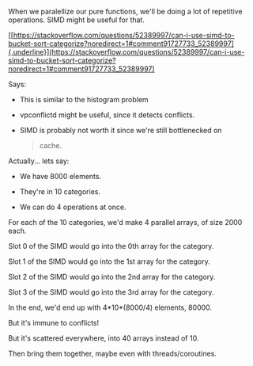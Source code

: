 When we paralellize our pure functions, we'll be doing a lot of
repetitive operations. SIMD might be useful for that.

[[https://stackoverflow.com/questions/52389997/can-i-use-simd-to-bucket-sort-categorize?noredirect=1#comment91727733_52389997]{.underline}](https://stackoverflow.com/questions/52389997/can-i-use-simd-to-bucket-sort-categorize?noredirect=1#comment91727733_52389997)

Says:

-   This is similar to the histogram problem

-   vpconflictd might be useful, since it detects conflicts.

-   SIMD is probably not worth it since we're still bottlenecked on
    > cache.

Actually... lets say:

-   We have 8000 elements.

-   They're in 10 categories.

-   We can do 4 operations at once.

For each of the 10 categories, we'd make 4 parallel arrays, of size 2000
each.

Slot 0 of the SIMD would go into the 0th array for the category.

Slot 1 of the SIMD would go into the 1st array for the category.

Slot 2 of the SIMD would go into the 2nd array for the category.

Slot 3 of the SIMD would go into the 3rd array for the category.

In the end, we'd end up with 4\*10\*(8000/4) elements, 80000.

But it's immune to conflicts!

But it's scattered everywhere, into 40 arrays instead of 10.

Then bring them together, maybe even with threads/coroutines.
